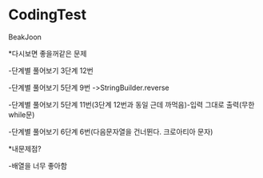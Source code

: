 # CodingTest
BeakJoon

*다시보면 좋을꺼같은 문제

  -단계별 풀어보기 3단계 12번

  -단계별 풀어보기 5단계 9번 ->StringBuilder.reverse

  -단계별 풀어보기 5단계 11번(3단계 12번과 동일 근데 까먹음)-입력 그대로 출력(무한 while문)

  -단계별 풀어보기 6단계 6번(다음문자열을 건너뛴다. 크로아티아 문자)  

*내문제점?
  
  -배열을 너무 좋아함
